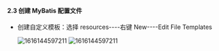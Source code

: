 #### 2.3 创建 MyBatis 配置文件

- 创建自定义模板：选择 resources----右键 New----Edit File Templates

  ![1616144597211](https://raw.githubusercontent.com/mypridelife/notion_img/main/typora/MyBatis/1616144597211.png)
  ![1616144597211](https://raw.githubusercontent.com/mypridelife/notion_img/main/typora/MyBatis/1616144597211.png)

